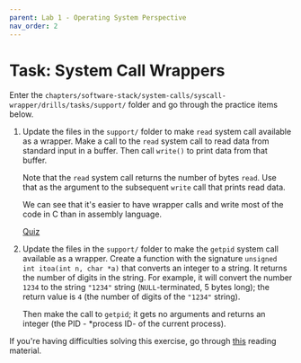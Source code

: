 ```yaml
---
parent: Lab 1 - Operating System Perspective
nav_order: 2
---
```


# Task: System Call Wrappers

Enter the `chapters/software-stack/system-calls/syscall-wrapper/drills/tasks/support/` folder and go through the practice items below.

1. Update the files in the `support/` folder to make `read` system call available as a wrapper.
   Make a call to the `read` system call to read data from standard input in a buffer.
   Then call `write()` to print data from that buffer.

   Note that the `read` system call returns the number of bytes `read`.
   Use that as the argument to the subsequent `write` call that prints read data.

   We can see that it's easier to have wrapper calls and write most of the code in C than in assembly language.

   [Quiz](../../../quizzes/syscall-wrapper.md)

1. Update the files in the `support/` folder to make the `getpid` system call available as a wrapper.
   Create a function with the signature `unsigned int itoa(int n, char *a)` that converts an integer to a string.
   It returns the number of digits in the string.
   For example, it will convert the number `1234` to the string `"1234"` string (`NULL`-terminated, 5 bytes long);
   the return value is `4` (the number of digits of the `"1234"` string).

   Then make the call to `getpid`;
   it gets no arguments and returns an integer (the PID - *process ID- of the current process).

If you're having difficulties solving this exercise, go through [this](../../reading/syscall-wrapper.md) reading material.
